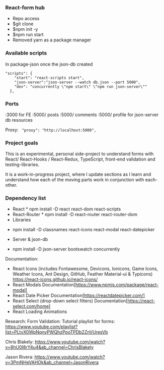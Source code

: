 ### React-form hub
- Repo access
- $git clone 
- $npm init -y
- $npm run start
- Removed yarn as a package manager

### Available scripts
In package-json once the json-db created

```
"scripts": {
    "start": "react-scripts start",
    "json-server":"json-server --watch db.json --port 5000",
    "dev": "concurrently \"npm start\" \"npm run json-server\""
  },
```

### Ports

:3000 for FE
:5000/ posts
:5000/ comments 
:5000/ profile for json-server db resources

Proxy: ``` "proxy": "http://localhost:5000",```

### Project goals

This is an experimental, personal side-project to understand forms with React/ React-Hooks / React-Redux, TypeScript, front-end validation and testing-libraries.

It is a work-in-progress project, where I update sections as I learn and understand how each of the moving parts work in conjunction with each-other.

### Dependency list

- React * npm install -D react react-dom  react-scripts
- React-Router * npm install -D react-router react-router-dom
- Libraries
* npm install -D classnames react-icons react-modal react-datepicker
- Server & json-db
* npm install -D json-server bootswatch concurrently

Documentation:
- React Icons (includes Fontawesome, Devicons, Ionicons, Game Icons, Weather Icons, Ant Design, GitHub, Feather Material-ui & Typicons)
https://react-icons.github.io/react-icons/
- React Modals
Documentation[https://www.npmjs.com/package/react-modal]
- React Date Picker
Documentation[https://reactdatepicker.com/]
- React Select (drop-down select filters)
Documentation[https://react-select.com/home]
- React Loading Animations


Research:
Form Validation:
Tutorial playlist for forms:
https://www.youtube.com/playlist?list=PLtvX0WpNqnvPWQhzPpoTPDb2ZnVUresVb

Chris Blakely:
 https://www.youtube.com/watch?v=8hU0I8rY4u4&ab_channel=ChrisBlakely

 Jason Rivera:
 https://www.youtube.com/watch?v=3PmNHeVAHOk&ab_channel=JasonRivera

